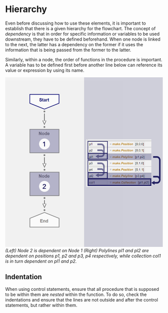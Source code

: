 # Hierarchy

Even before discussing how to use these elements, it is important to establish that there is a given hierarchy for the flowchart. The concept of _dependency_ is that in order for specific information or variables to be used downstream, they have to be defined beforehand. When one node is linked to the next, the latter has a dependency on the former if it uses the information that is being passed from the former to the latter. 

Similarly, within a node, the order of functions in the procedure is important. A variable has to be defined first before another line below can reference its value or expression by using its name. 

![Dependency](./imgs/3.3-dependency-01.png)
*(Left) Node 2 is dependent on Node 1 (Right) Polylines pl1 and pl2 are dependent on positions p1, p2 and p3, p4 respectively, while collection col1 is in turn dependent on pl1 and p2.*

## Indentation

When using control statements, ensure that all procedure that is supposed to be within them are *nested* within the function. To do so, check the indentations and ensure that the lines are not outside and after the control statements, but rather within them. 